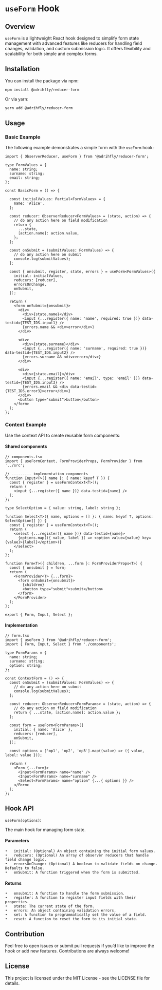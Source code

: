 # `useForm` Hook

## Overview

`useForm` is a lightweight React hook designed to simplify form state management with advanced features like reducers for handling field changes, validation, and custom submission logic. It offers flexibility and scalability for both simple and complex forms. 


## Installation

You can install the package via npm:

```bash
npm install @adrihfly/reducer-form
```

Or via yarn:

```bash
yarn add @adrihfly/reducer-form
```

## Usage

### Basic Example

The following example demonstrates a simple form with the `useForm` hook:
```tsx
import { ObserverReducer, useForm } from '@adrihfly/reducer-form';

type FormValues = {
  name: string;
  surname: string;
  email: string;
};

const BasicForm = () => {

  const initialValues: Partial<FormValues> = {
    name: 'Alice',
  };

  const reducer: ObserverReducer<FormValues> = (state, action) => {
    // do any action here on field modification
    return {
      ...state,
      [action.name]: action.value,
    };
  };

  const onSubmit = (submitValues: FormValues) => {
    // do any action here on submit
    console.log(submitValues);
  };

  const { onsubmit, register, state, errors } = useForm<FormValues>({
    initial: initialValues,
    reducers: [reducer],
    errorsOnChange,
    onSubmit,
  });

  return (
    <form onSubmit={onsubmit}>
      <div>
        <div>{state.name}</div>
        <input {...register({ name: 'name', required: true })} data-testid={TEST_IDS.input1} />
        {errors.name && <div>error</div>}
      </div>

      <div>
        <div>{state.surname}</div>
        <input {...register({ name: 'surname', required: true })} data-testid={TEST_IDS.input2} />
        {errors.surname && <div>error</div>}
      </div>

      <div>
        <div>{state.email}</div>
        <input {...register({ name: 'email', type: 'email' })} data-testid={TEST_IDS.input3} />
        {errors.email && <div data-testid={TEST_IDS.error3}>error</div>}
      </div>
      <button type="submit">button</button>
    </form>
  );
};
```

### Context Example

Use the context API to create reusable form components:

#### Shared components
```tsx
// components.tsx
import { useFormContext, FormProviderProps, FormProvider } from '../src';

// --------- implementation components
function Input<T>({ name }: { name: keyof T }) {
  const { register } = useFormContext<T>();
  return (
    <input {...register({ name })} data-testid={name} />
  );
};

type SelectOption = { value: string, label: string };

function Select<T>({ name, options = [] }: { name: keyof T, options: SelectOption[] }) {
  const { register } = useFormContext<T>();
  return (
    <select {...register({ name })} data-testid={name}>
      {options.map(({ value, label }) => <option value={value} key={value}>{label}</option>)}
    </select>
  );
};

function Form<T>({ children, ...form }: FormProviderProps<T>) {
  const { onsubmit } = form;
  return (
    <FormProvider<T> {...form}>
      <form onSubmit={onsubmit}>
        {children}
        <button type="submit">submit</button>
      </form>
    </FormProvider>
  );
};

export { Form, Input, Select };
```

#### Implementation
```tsx
// form.tsx
import { useForm } from '@adrihfly/reducer-form';
import { Form, Input, Select } from './components';

type FormParams = {
  name: string;
  surname: string;
  option: string;
};

const ContextForm = () => {
  const onSubmit = (submitValues: FormValues) => {
    // do any action here on submit
    console.log(submitValues);
  };

  const reducer: ObserverReducer<FormParams> = (state, action) => {
    // do any action on field modification
    return { ...state, [action.name]: action.value };
  };

  const form = useForm<FormParams>({
    initial: { name: 'Alice' },
    reducers: [reducer],
    onSubmit,
  });

  const options = ['op1', 'op2', 'op3'].map((value) => ({ value, label: value }));

  return (
    <Form {...form}>
      <Input<FormParams> name="name" />
      <Input<FormParams> name="surname" />
      <Select<FormParams> name="option" {...{ options }} />
    </Form>
  );
};
```


## Hook API

`useForm(options)`:

The main hook for managing form state.

#### Parameters

	•	initial: (Optional) An object containing the initial form values.
	•	reducers: (Optional) An array of observer reducers that handle field change logic.
	•	errorsOnChange: (Optional) A boolean to validate fields on change. Defaults to false.
	•	onSubmit: A function triggered when the form is submitted.

#### Returns

	•	onsubmit: A function to handle the form submission.
	•	register: A function to register input fields with their properties.
	•	state: The current state of the form.
	•	errors: An object containing validation errors.
	•	set: A function to programmatically set the value of a field.
	•	reset: A function to reset the form to its initial state.


## Contribution

Feel free to open issues or submit pull requests if you’d like to improve the hook or add new features. Contributions are always welcome!


## License

This project is licensed under the MIT License - see the LICENSE file for details.
